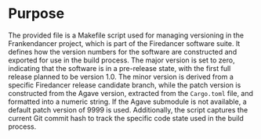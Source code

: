 # Purpose
The provided file is a Makefile script used for managing versioning in the Frankendancer project, which is part of the Firedancer software suite. It defines how the version numbers for the software are constructed and exported for use in the build process. The major version is set to zero, indicating that the software is in a pre-release state, with the first full release planned to be version 1.0. The minor version is derived from a specific Firedancer release candidate branch, while the patch version is constructed from the Agave version, extracted from the `Cargo.toml` file, and formatted into a numeric string. If the Agave submodule is not available, a default patch version of 9999 is used. Additionally, the script captures the current Git commit hash to track the specific code state used in the build process.
